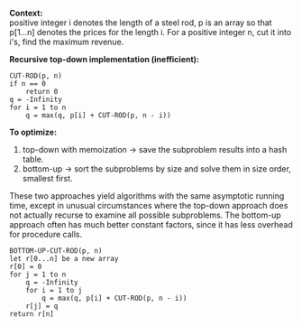 **Context:**  
positive integer i denotes the length of a steel rod, 
p is an array so that p[1...n] denotes the prices for the length i.
For a positive integer n, cut it into i's, find the maximum revenue.

**Recursive top-down implementation (inefficient):**
```
CUT-ROD(p, n)
if n == 0
    return 0
q = -Infinity
for i = 1 to n
    q = max(q, p[i] + CUT-ROD(p, n - i))
``` 

**To optimize:**
1. top-down with memoization -> save the subproblem results into a hash table.
2. bottom-up -> sort the
                subproblems by size and solve them in size order, smallest first.

These two approaches yield algorithms with the same asymptotic running time,
except in unusual circumstances where the top-down approach does not actually
recurse to examine all possible subproblems. The bottom-up approach often has
much better constant factors, since it has less overhead for procedure calls.

```
BOTTOM-UP-CUT-ROD(p, n)
let r[0...n] be a new array
r[0] = 0
for j = 1 to n
    q = -Infinity
    for i = 1 to j
        q = max(q, p[i] + CUT-ROD(p, n - i))
    r[j] = q
return r[n]
``` 